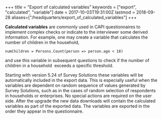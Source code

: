 ﻿+++
title = "Export of calculated variables"
keywords = ["export", "calculated", "variable"]
date = 2017-10-03T19:31:00Z
lastmod = 2018-09-28
aliases=["/headquarters/export_of_calculated_variables"]
+++

**Calculated variables** are commonly used in CAPI questionnaires to implement complex
checks or indicate to the interviewer some derived information. For
example, one may create a variable that calculates the number of
children in the household,

    numChildren = Persons.Count(person => person.age < 18)

and use this variable in subsequent questions to check if the number of
children in a household  exceeds a specific threshold.


Starting with version 5.24 of Survey Solutions these variables will be
automatically included in the export data. This is especially useful
when the variables are dependent on random sequence of values generated
by Survey Solutions, such as in the cases of random selection of
respondents in households or enterprises.
No special actions are required on the user side. After the upgrade the new
data downloads will contain the calculated variables as part of the
exported data. The variables are exported in the order they appear in
the questionnaire. 
